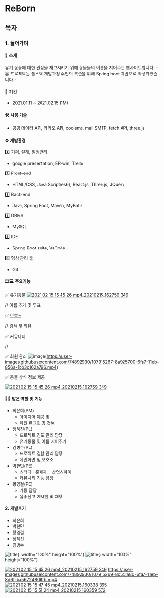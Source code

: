# ReBorn

## 목차

### 1. 들어가며

#### 📑 소개

유기 동물에 대한 관심을 재고시키기 위해 동물들의 이름을 지어주는 웹사이트입니다.
-본 프로젝트는 풀스택 개발과정 수업의 복습을 위해 Spring boot 기반으로 작성되었습니다.-

#### 📆 기간 

 - 2021.01.11 ~ 2021.02.15 (1M)

#### 🛠 사용 기술 

 - 공공 데이터 API, 카카오 API, coolsms, mail SMTP, fetch API, three.js

#### ⚙ 개발환경

 1️⃣ 기획, 설계, 일정관리

  - google presentation, ER-win, Trello

 2️⃣ Front-end

  - HTML/CSS, Java Script(es6), React.js, Three.js, JQuery

 3️⃣ Back-end

  - Java, Spring Boot, Maven, MyBatis

 4️⃣ DBMS

  - MySQL

 5️⃣ IDE

  - Spring Boot suite, VsCode

 6️⃣ 형상 관리 툴

  - Git

#### 🎞💻 주요기능


✅ 유기동물
[![2021 02 15 15 45 26 mp4_20210215_162759 349](https://user-images.githubusercontent.com/74892930/107917181-d85c8e80-6faa-11eb-8817-a472245cdfe0.jpg)](https://user-images.githubusercontent.com/74892930/107915267-8a925700-6fa7-11eb-856a-1bb3c162a796.mp4)

// 이름 추가 및 투표

✅ 보호소

// 검색 및 리뷰

✅ 커뮤니티

// 

✅ 회원 관리
![image](https://user-images.githubusercontent.com/73972924/107926036-8cb0e180-6fb8-11eb-8bc4-7be51cdea57b.png)(https://user-images.githubusercontent.com/74892930/107915267-8a925700-6fa7-11eb-856a-1bb3c162a796.mp4)

✅ 동물 상식 정보 제공

[![2021 02 15 15 45 26 mp4_20210215_162759 349](https://user-images.githubusercontent.com/41726750/107926179-b66a0880-6fb8-11eb-8626-f70611e043d1.png)](https://user-images.githubusercontent.com/41726750/107925530-e9f86300-6fb7-11eb-902d-c78e93f45955.mp4)

#### 👨‍🦲 맡은 역할 및 기능

- 최은희(PM)
    - 아이디어 제공 및
    - 회원 로그인 및 정보
- 정혜진(PL)
    - 프로젝트 진도 관리 담당
    - 유기동물 및 이름 지어주기
- 김병수(PL)
    - 프로젝트 결함 관리 담당
    - 메인화면 및 보호소
- 박현민(PE)
    - 스터디...중재자....산업스파이...
    - 커뮤니티 기능 담당
- 황영걸(PE)
    - 기둥 담당
    - 실종신고 게시판 및 채팅

#### 2. 개발후기

- 최은희
- 박현민
- 황영걸
- 정혜진
- 김병수

![title](/img/myImg.png){: width="100%" height="100%"}
![title](https://imgur.com/gfXbJSe){: width="100%" height="100%"}











[![2021 02 15 15 45 26 mp4_20210215_162759 349](https://user-images.githubusercontent.com/74892930/107917181-d85c8e80-6faa-11eb-8817-a472245cdfe0.jpg)](https://user-images.githubusercontent.com/74892930/107915267-8a925700-6fa7-11eb-856a-1bb3c162a796.mp4)
https://user-images.githubusercontent.com/74892930/107915269-8c5c1a80-6fa7-11eb-8d6f-ba56724806fb.mp4
[![2021 02 15 15 47 45 mp4_20210215_160338 365](https://user-images.githubusercontent.com/74892930/107915352-ab5aac80-6fa7-11eb-9356-b9b81396480e.jpg)](https://user-images.githubusercontent.com/74892930/107915269-8c5c1a80-6fa7-11eb-8d6f-ba56724806fb.mp4)
[![2021 02 15 15 51 24 mp4_20210215_160359 572](https://user-images.githubusercontent.com/74892930/107915353-ab5aac80-6fa7-11eb-9203-f41559210c68.jpg)](https://user-images.githubusercontent.com/74892930/107915271-8cf4b100-6fa7-11eb-81fe-75c949e986f5.mp4)
